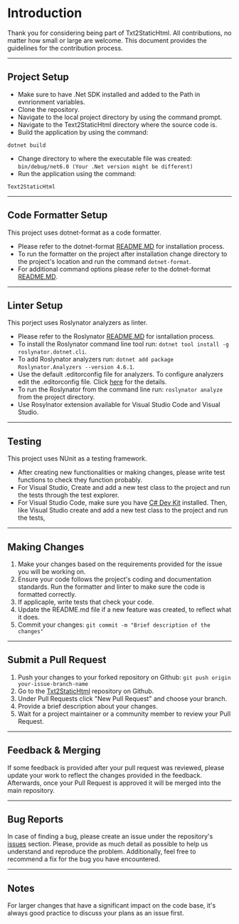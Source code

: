 # Introduction

Thank you for considering being part of Txt2StaticHtml. All contributions, no matter how small or large are welcome. This document provides the guidelines for the contribution process.
___

## Project Setup

- Make sure to have .Net SDK installed and added to the Path in evnrionment variables.
- Clone the repository.
- Navigate to the local project directory by using the command prompt.
- Navigate to the Text2StaticHtml directory where the source code is.
- Build the application by using the command:
```
dotnet build
```
- Change directory to where the executable file was created: `bin/debug/net6.0 (Your .Net version might be different)`
- Run the application using the command:
```
Text2StaticHtml
```
___

## Code Formatter Setup

This project uses dotnet-format as a code formatter.
- Please refer to the dotnet-format [README.MD](https://github.com/dotnet/format/blob/main/README.md) for installation process.
- To run the formatter on the project after installation change directory to the project's location and run the command ```dotnet-format```.
- For additional command options please refer to the dotnet-format [README.MD](https://github.com/dotnet/format/blob/main/README.md).
___

## Linter Setup

This porject uses Roslynator analyzers as linter.
- Please refer to the Roslynator [README.MD](https://github.com/dotnet/roslynator/blob/main/README.md) for isntallation process.
- To install the Roslynator command line tool run: ```dotnet tool install -g roslynator.dotnet.cli```.
- To add Roslynator analyzers run: ```dotnet add package Roslynator.Analyzers --version 4.6.1```.
- Use the default .editorconfig file for analyzers. To configure analyzers edit the .editorconfig file. Click [here](https://josefpihrt.github.io/docs/.roslynator/configuration/) for the details.
- To run the Roslynator from the command line run: ```roslynator analyze``` from the project directory.
- Use Rosylnator extension available for Visual Studio Code and Visual Studio.
___

## Testing

This project uses NUnit as a testing framework.
- After creating new functionalities or making changes, please write test functions to check they function probably.
- For Visual Studio, Create and add a new test class to the project and run the tests through the test explorer.
- For Visual Studio Code, make sure you have [C# Dev Kit](https://code.visualstudio.com/docs/csharp/get-started) installed. Then, like Visual Studio create and add a new test class to the project and run the tests,
___

## Making Changes

1. Make your changes based on the requirements provided for the issue you will be working on.
2. Ensure your code follows the project's coding and documentation standards. Run the formatter and linter to make sure the code is formatted correctly.
3. If applicaple, write tests that check your code.
4. Update the README.md file if a new feature was created, to reflect what it does.
4. Commit your changes: `git commit -m "Brief description of the changes"`
___

## Submit a Pull Request

1. Push your changes to your forked repository on Github: `git push origin your-issue-branch-name`
2. Go to the [Txt2StaticHtml](https://github.com/Amir-Helali/Txt2StaticHtml) repository on Github.
3. Under Pull Requests click "New Pull Request" and choose your branch.
4. Provide a brief description about your changes.
5. Wait for a project maintainer or a community member to review your Pull Request.
___

## Feedback & Merging

If some feedback is provided after your pull request was reviewed, please update your work to reflect the changes provided in the feedback. Afterwards, once your Pull Request is approved it will be merged into the main repository.
___

## Bug Reports

In case of finding a bug, please create an issue under the repository's [issues](https://github.com/Amir-Helali/Txt2StaticHtml/issues) section. Please, provide as much detail as possible to help us understand and reproduce the problem. Additionally, feel free to recommend a fix for the bug you have encountered.
___

## Notes

For larger changes that have a significant impact on the code base, it's always good practice to discuss your plans as an issue first.